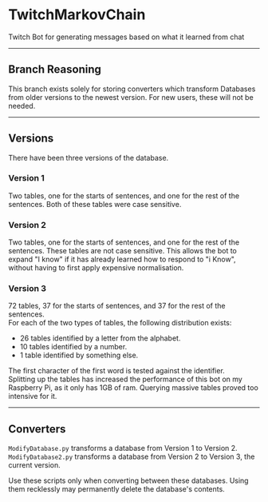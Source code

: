 # TwitchMarkovChain
Twitch Bot for generating messages based on what it learned from chat 

---
## Branch Reasoning

This branch exists solely for storing converters which transform Databases from older versions to the newest version.
For new users, these will not be needed. 

---
## Versions
There have been three versions of the database.

### Version 1
Two tables, one for the starts of sentences, and one for the rest of the sentences. Both of these tables were case sensitive. 

### Version 2
Two tables, one for the starts of sentences, and one for the rest of the sentences. 
These tables are not case sensitive. This allows the bot to expand "I know" if it has already learned how to respond to "i Know", without having to first apply expensive normalisation.

### Version 3
72 tables, 37 for the starts of sentences, and 37 for the rest of the sentences.<br>
For each of the two types of tables, the following distribution exists:<br>
* 26 tables identified by a letter from the alphabet. 
* 10 tables identified by a number.
* 1 table identified by something else.

The first character of the first word is tested against the identifier.<br>
Splitting up the tables has increased the performance of this bot on my Raspberry Pi, as it only has 1GB of ram. Querying massive tables proved too intensive for it.

---

## Converters

`ModifyDatabase.py` transforms a database from Version 1 to Version 2.<br>
`ModifyDatabase2.py` transforms a database from Version 2 to Version 3, the current version.<br>

Use these scripts only when converting between these databases. Using them recklessly may permanently delete the database's contents.